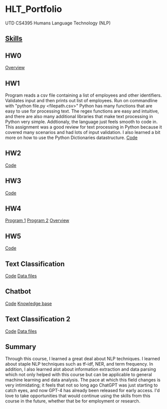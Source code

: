 # HLT_Portfolio
UTD CS4395 Humans Language Technology (NLP)

## [Skills](/SKILLS.md)

## HW0
[Overview](/Hw0/Overview%20Of%20NLP.pdf)

## HW1
Program reads a csv file containing a list of employees and other identifiers. Validates input and then prints out list of employees.
Run on commandline with "python file.py <filepath.csv>"
Python has many functions that are easy to use for processing text. The regex functions are easy and intuitive, and there are also many additional libraries that make text processing in Python very simple. Addtionaly, the language just feels smooth to code in. 
This assignment was a good review for text processing in Python because it covered many scenarios and had lots of input validation. I also learned a bit more on how to use the Python Dictionaries datastructure.
[Code](/Hw1/Hw1.py)

## HW2
[Code](/Hw2/Hw2.py)

## HW3
[Code](/Hw3/Hw3.ipynb)

## HW4
[Program 1](/Hw4/Main.py)
[Program 2](/Hw4/Output.py)
[Overview](/Hw4/Hw4%20Narrative.pdf)

## HW5
[Code](/Hw5/Hw5.py)

## Text Classification
[Code](/textclass/textclass.ipynb)
[Data files](/textclass/data)

## Chatbot
[Code](/chatbot/main.py)
[Knowledge base](/chatbot/data/data_l.txt)

## Text Classification 2
[Code](/textclass2/textclass2.ipynb)
[Data files](textclass/data)

## Summary
Through this course, I learned a great deal about NLP techniques. I learned about staple NLP techniques such as tf-idf, NER, and term frequency. In addition, I also learned alot about information extraction and data parsing which not only helped with this course but can be applicable to general machine learning and data analysis. The pace at which this field changes is very intimidating; it feels that not so long ago ChatGPT was just starting to catch eyes, and now GPT-4 has already been released for early access. I'd love to take opportunities that would continue using the skills from this course in the future, whether that be for employment or research.    